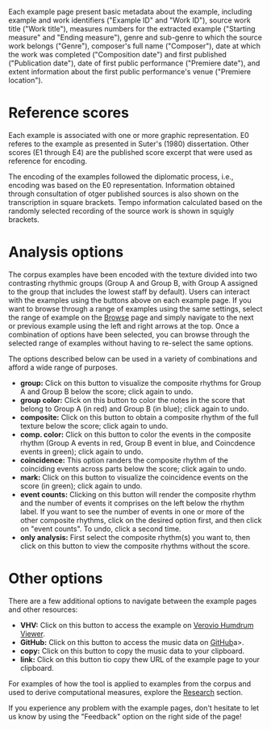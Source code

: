 


Each example page present basic metadata about the example, including
example and work identifiers ("Example ID" and "Work ID"), source
work title ("Work title"), measures numbers for the extracted example
("Starting measure" and "Ending measure"), genre and sub-genre to
which the source work belongs ("Genre"), composer's full name
("Composer"), date at which the work was completed ("Composition
date") and first published ("Publication date"), date of first
public performance ("Premiere date"), and extent information about
the first public performance's venue ("Premiere location").

# Reference scores

Each example is associated with one or more graphic representation. E0 referes to the example as presented in Suter's (1980) dissertation. Other scores (E1 through E4) are the published score excerpt that were used as reference for encoding. 

The encoding of the examples followed the diplomatic process, i.e., encoding was based on the E0 representation. Information obtained through consultation of otger published sources is also shown on the transcription in square brackets. Tempo information calculated based on the randomly selected recording of the source work is shown in squigly brackets.

# Analysis options

The corpus examples have been encoded with the texture divided into
two contrasting rhythmic groups (Group A and Group B, with Group A
assigned to the group that includes the lowest staff by default).
Users can interact with the examples using the buttons above on
each example page. If you want to browse through a range of examples
using the same settings, select the range of example on the <a
href="https://polyrhythm.humdrum.org/browse">Browse</a> page and
simply navigate to the next or previous example using the left and
right arrows at the top. Once a combination of options have been
selected, you can browse through the selected range of examples
without having to re-select the same options.

The options described below can be used in a variety of combinations
and afford a wide range of purposes.

<ul><li><b>group:</b> Click on this button to visualize the composite
rhythms for Group A and Group B below the score; click again to
undo.</li>

<li><b>group color:</b> Click on this button to color the notes in
the score that belong to Group A (in red) and Group B (in blue);
click again to undo.</li>

<li><b>composite:</b> Click on this button to obtain a composite
rhythm of the full texture below the score; click again to undo.</li>

<li><b>comp. color:</b> Click on this button to color the events
in the composite rhythm (Group A events in red, Group B event in
blue, and Coincdence events in green); click again to undo.</li>

<li><b>coincidence:</b> This option randers the composite rhythm
of the coinciding events across parts below the score; click again
to undo.</li>

<li><b>mark:</b> Click on this button to visualize the coincidence
events on the score (in green); click again to undo.</li>

<li><b>event counts:</b> Clicking on this button will render the
composite rhythm and the number of events it comprises on the left
below the rhythm label. If you want to see the number of events in
one or more of the other composite rhythms, click on the desired
option first, and then click on "event counts". To undo, click a
second time.</li>

<li><b>only analysis:</b> First select the composite rhythm(s) you
want to, then click on this button to view the composite rhythms
without the score.</li></ul>

# Other options

There are a few additional options to navigate between the example
pages and other resources:

<ul><li><b>VHV:</b> Click on this button to access the example on <a
href="https://verovio.humdrum.org">Verovio Humdrum Viewer</a>.</li>

<li><b>GitHub:</b> Click on this button to access the music data on <a href="https://github.com">GitHub</a>a>.</li>

<li><b>copy:</b> Click on this button to copy the music data
to your clipboard.</li>

<li><b>link:</b> Click on this button tio copy thew URL of the
example page to your clipboard.</li></ul>

For examples of how the tool is applied to examples from the corpus
and used to derive computational measures, explore the <a
href="https://polyrhythm.humdrum.org/research">Research</a> section.

If you experience any problem with the example pages, don't hesitate
to let us know by using the "Feedback" option on the right side of
the page!


